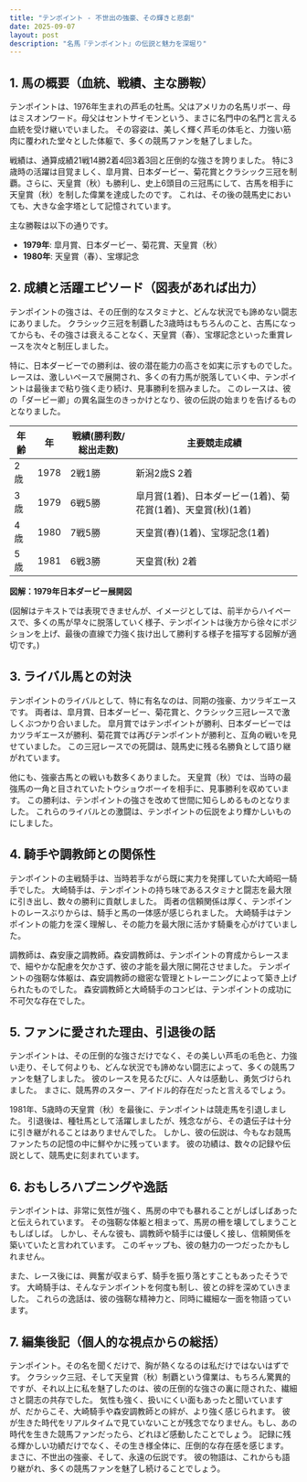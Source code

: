 ```yaml
---
title: "テンポイント - 不世出の強豪、その輝きと悲劇"
date: 2025-09-07
layout: post
description: "名馬『テンポイント』の伝説と魅力を深堀り"
---
```


## 1. 馬の概要（血統、戦績、主な勝鞍）

テンポイントは、1976年生まれの芦毛の牡馬。父はアメリカの名馬リボー、母はミスオンワード。母父はセントサイモンという、まさに名門中の名門と言える血統を受け継いでいました。  その容姿は、美しく輝く芦毛の体毛と、力強い筋肉に覆われた堂々とした体躯で、多くの競馬ファンを魅了しました。

戦績は、通算成績21戦14勝2着4回3着3回と圧倒的な強さを誇りました。  特に3歳時の活躍は目覚ましく、皐月賞、日本ダービー、菊花賞とクラシック三冠を制覇。さらに、天皇賞（秋）も勝利し、史上6頭目の三冠馬にして、古馬を相手に天皇賞（秋）を制した偉業を達成したのです。  これは、その後の競馬史においても、大きな金字塔として記憶されています。

主な勝鞍は以下の通りです。

* **1979年**: 皐月賞、日本ダービー、菊花賞、天皇賞（秋）
* **1980年**: 天皇賞（春）、宝塚記念


## 2. 成績と活躍エピソード（図表があれば出力）


テンポイントの強さは、その圧倒的なスタミナと、どんな状況でも諦めない闘志にありました。  クラシック三冠を制覇した3歳時はもちろんのこと、古馬になってからも、その強さは衰えることなく、天皇賞（春）、宝塚記念といった重賞レースを次々と制圧しました。

特に、日本ダービーでの勝利は、彼の潜在能力の高さを如実に示すものでした。  レースは、激しいペースで展開され、多くの有力馬が脱落していく中、テンポイントは最後まで粘り強く走り続け、見事勝利を掴みました。  このレースは、彼の「ダービー卿」の異名誕生のきっかけとなり、彼の伝説の始まりを告げるものとなりました。

| 年齢 | 年 | 戦績(勝利数/総出走数) | 主要競走成績 |
|---|---|---|---|
| 2歳 | 1978 | 2戦1勝 | 新潟2歳S 2着 |
| 3歳 | 1979 | 6戦5勝 | 皐月賞(1着)、日本ダービー(1着)、菊花賞(1着)、天皇賞(秋)(1着) |
| 4歳 | 1980 | 7戦5勝 | 天皇賞(春)(1着)、宝塚記念(1着) |
| 5歳 | 1981 | 6戦3勝 |  天皇賞(秋) 2着 |


**図解：1979年日本ダービー展開図**

(図解はテキストでは表現できませんが、イメージとしては、前半からハイペースで、多くの馬が早々に脱落していく様子、テンポイントは後方から徐々にポジションを上げ、最後の直線で力強く抜け出して勝利する様子を描写する図解が適切です。)


## 3. ライバル馬との対決

テンポイントのライバルとして、特に有名なのは、同期の強豪、カツラギエースです。  両者は、皐月賞、日本ダービー、菊花賞と、クラシック三冠レースで激しくぶつかり合いました。  皐月賞ではテンポイントが勝利、日本ダービーではカツラギエースが勝利、菊花賞では再びテンポイントが勝利と、互角の戦いを見せていました。  この三冠レースでの死闘は、競馬史に残る名勝負として語り継がれています。

他にも、強豪古馬との戦いも数多くありました。  天皇賞（秋）では、当時の最強馬の一角と目されていたトウショウボーイを相手に、見事勝利を収めています。  この勝利は、テンポイントの強さを改めて世間に知らしめるものとなりました。  これらのライバルとの激闘は、テンポイントの伝説をより輝かしいものにしました。


## 4. 騎手や調教師との関係性

テンポイントの主戦騎手は、当時若手ながら既に実力を発揮していた大崎昭一騎手でした。  大崎騎手は、テンポイントの持ち味であるスタミナと闘志を最大限に引き出し、数々の勝利に貢献しました。  両者の信頼関係は厚く、テンポイントのレースぶりからは、騎手と馬の一体感が感じられました。  大崎騎手はテンポイントの能力を深く理解し、その能力を最大限に活かす騎乗を心がけていました。

調教師は、森安康之調教師。森安調教師は、テンポイントの育成からレースまで、細やかな配慮を欠かさず、彼の才能を最大限に開花させました。  テンポイントの強靭な体躯は、森安調教師の緻密な管理とトレーニングによって築き上げられたものでした。  森安調教師と大崎騎手のコンビは、テンポイントの成功に不可欠な存在でした。


## 5. ファンに愛された理由、引退後の話

テンポイントは、その圧倒的な強さだけでなく、その美しい芦毛の毛色と、力強い走り、そして何よりも、どんな状況でも諦めない闘志によって、多くの競馬ファンを魅了しました。  彼のレースを見るたびに、人々は感動し、勇気づけられました。  まさに、競馬界のスター、アイドル的存在だったと言えるでしょう。

1981年、5歳時の天皇賞（秋）を最後に、テンポイントは競走馬を引退しました。  引退後は、種牡馬として活躍しましたが、残念ながら、その遺伝子は十分に引き継がれることはありませんでした。  しかし、彼の伝説は、今もなお競馬ファンたちの記憶の中に鮮やかに残っています。  彼の功績は、数々の記録や伝説として、競馬史に刻まれています。


## 6. おもしろハプニングや逸話

テンポイントは、非常に気性が強く、馬房の中でも暴れることがしばしばあったと伝えられています。  その強靭な体躯と相まって、馬房の柵を壊してしまうこともしばしば。  しかし、そんな彼も、調教師や騎手には優しく接し、信頼関係を築いていたと言われています。  このギャップも、彼の魅力の一つだったかもしれません。

また、レース後には、興奮が収まらず、騎手を振り落とすこともあったそうです。  大崎騎手は、そんなテンポイントを何度も制し、彼との絆を深めていきました。  これらの逸話は、彼の強靭な精神力と、同時に繊細な一面を物語っています。


## 7. 編集後記（個人的な視点からの総括）

テンポイント。その名を聞くだけで、胸が熱くなるのは私だけではないはずです。  クラシック三冠、そして天皇賞（秋）制覇という偉業は、もちろん驚異的ですが、それ以上に私を魅了したのは、彼の圧倒的な強さの裏に隠された、繊細さと闘志の共存でした。  気性も強く、扱いにくい面もあったと聞いていますが、だからこそ、大崎騎手や森安調教師との絆が、より強く感じられます。  彼が生きた時代をリアルタイムで見ていないことが残念でなりません。もし、あの時代を生きた競馬ファンだったら、どれほど感動したことでしょう。  記録に残る輝かしい功績だけでなく、その生き様全体に、圧倒的な存在感を感じます。  まさに、不世出の強豪、そして、永遠の伝説です。  彼の物語は、これからも語り継がれ、多くの競馬ファンを魅了し続けることでしょう。
